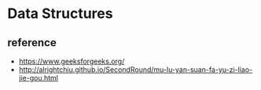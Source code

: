 # Data Structures

## reference
* https://www.geeksforgeeks.org/
* http://alrightchiu.github.io/SecondRound/mu-lu-yan-suan-fa-yu-zi-liao-jie-gou.html


